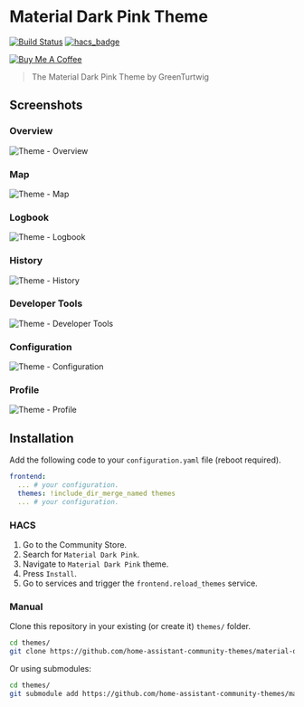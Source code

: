 # Material Dark Pink Theme

[![Build Status](https://www.travis-ci.org/home-assistant-community-themes/material-dark-pink.svg?branch=master)](https://www.travis-ci.org/home-assistant-community-themes/material-dark-pink)
[![hacs_badge](https://img.shields.io/badge/HACS-Default-orange.svg)](https://github.com/custom-components/hacs)

<a href="https://www.buymeacoffee.com/maartenpaauw" target="_blank"><img src="https://www.buymeacoffee.com/assets/img/custom_images/orange_img.png" alt="Buy Me A Coffee" style="height: auto !important;width: auto !important;" ></a>

> The Material Dark Pink Theme by GreenTurtwig

## Screenshots

### Overview

![Theme - Overview](https://raw.githubusercontent.com/home-assistant-community-themes/material-dark-pink/master/docs/theme-overview.png)

### Map

![Theme - Map](https://raw.githubusercontent.com/home-assistant-community-themes/material-dark-pink/master/docs/theme-map.png)

### Logbook

![Theme - Logbook](https://raw.githubusercontent.com/home-assistant-community-themes/material-dark-pink/master/docs/theme-logbook.png)

### History

![Theme - History](https://raw.githubusercontent.com/home-assistant-community-themes/material-dark-pink/master/docs/theme-history.png)

### Developer Tools

![Theme - Developer Tools](https://raw.githubusercontent.com/home-assistant-community-themes/material-dark-pink/master/docs/theme-developer-tools.png)

### Configuration

![Theme - Configuration](https://raw.githubusercontent.com/home-assistant-community-themes/material-dark-pink/master/docs/theme-configuration.png)

### Profile

![Theme - Profile](https://raw.githubusercontent.com/home-assistant-community-themes/material-dark-pink/master/docs/theme-profile.png)

## Installation

Add the following code to your `configuration.yaml` file (reboot required).

```yaml
frontend:
  ... # your configuration.
  themes: !include_dir_merge_named themes
  ... # your configuration.
```

### HACS

1. Go to the Community Store.
2. Search for `Material Dark Pink`.
3. Navigate to `Material Dark Pink` theme.
4. Press `Install`.
6. Go to services and trigger the `frontend.reload_themes` service.

### Manual

Clone this repository in your existing (or create it) `themes/` folder.

```bash
cd themes/
git clone https://github.com/home-assistant-community-themes/material-dark-pink.git
```

Or using submodules:

```bash
cd themes/
git submodule add https://github.com/home-assistant-community-themes/material-dark-pink.git
```
